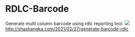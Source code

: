 # RDLC-Barcode
Generate multi column barcode using rdlc reporting tool.
<img src="http://shashangka.com/wp-content/uploads/2021/03/rdlc1.png"/>
<br>
http://shashangka.com/2021/02/27/generate-barcode-rdlc
